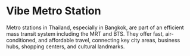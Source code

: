 # Vibe Metro Station

Metro stations in Thailand, especially in Bangkok, are part of an efficient mass transit system including the MRT and BTS. They offer fast, air-conditioned, and affordable travel, connecting key city areas, business hubs, shopping centers, and cultural landmarks.